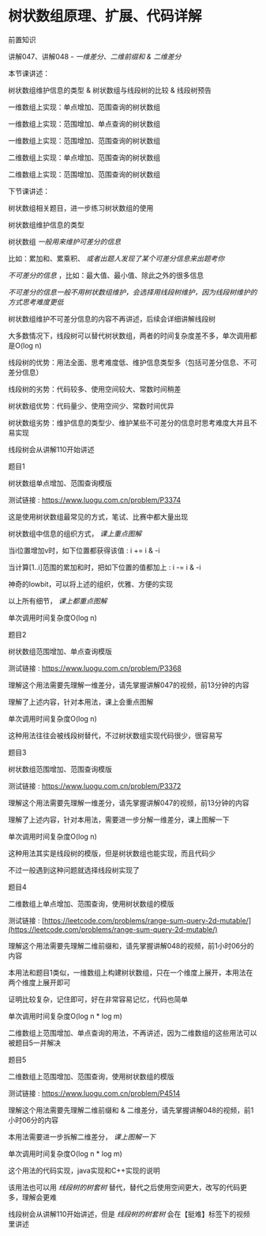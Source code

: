 # 树状数组原理、扩展、代码详解

前置知识

讲解047、讲解048 -  _一维差分、二维前缀和 & 二维差分_

本节课讲述：

树状数组维护信息的类型 & 树状数组与线段树的比较 & 线段树预告

一维数组上实现：单点增加、范围查询的树状数组

一维数组上实现：范围增加、单点查询的树状数组

一维数组上实现：范围增加、范围查询的树状数组

二维数组上实现：单点增加、范围查询的树状数组

二维数组上实现：范围增加、范围查询的树状数组

下节课讲述：

树状数组相关题目，进一步练习树状数组的使用

树状数组维护信息的类型

树状数组 _一般用来维护可差分的信息_

比如：累加和、累乘积、 _或者出题人发现了某个可差分信息来出题考你_

_不可差分的信息_ ，比如：最大值、最小值、除此之外的很多信息

_不可差分的信息一般不用树状数组维护，会选择用线段树维护，因为线段树维护的方式思考难度更低_

树状数组维护不可差分信息的内容不再讲述，后续会详细讲解线段树

大多数情况下，线段树可以替代树状数组，两者的时间复杂度差不多，单次调用都是O(log n)

线段树的优势：用法全面、思考难度低、维护信息类型多（包括可差分信息、不可差分信息）

线段树的劣势：代码较多、使用空间较大、常数时间稍差

树状数组优势：代码量少、使用空间少、常数时间优异

树状数组劣势：维护信息的类型少、维护某些不可差分的信息时思考难度大并且不易实现

线段树会从讲解110开始讲述

题目1

树状数组单点增加、范围查询模版

测试链接 : https://www.luogu.com.cn/problem/P3374

这是使用树状数组最常见的方式，笔试、比赛中都大量出现

树状数组中信息的组织方式， _课上重点图解_

当i位置增加v时，如下位置都获得该值 : i += i & -i

当计算[1..i]范围的累加和时，把如下位置的值都加上 : i -= i & -i

神奇的lowbit，可以将上述的组织，优雅、方便的实现

以上所有细节， _课上都重点图解_

单次调用时间复杂度O(log n)

题目2

树状数组范围增加、单点查询模版

测试链接 : https://www.luogu.com.cn/problem/P3368

理解这个用法需要先理解一维差分，请先掌握讲解047的视频，前13分钟的内容

理解了上述内容，针对本用法，课上会重点图解

单次调用时间复杂度O(log n)

这种用法往往会被线段树替代，不过树状数组实现代码很少，很容易写

题目3

树状数组范围增加、范围查询模版

测试链接 : https://www.luogu.com.cn/problem/P3372

理解这个用法需要先理解一维差分，请先掌握讲解047的视频，前13分钟的内容

理解了上述内容，针对本用法，需要进一步分解一维差分，课上图解一下

单次调用时间复杂度O(log n)

这种用法其实是线段树的模版，但是树状数组也能实现，而且代码少

不过一般遇到这种问题就选择线段树实现了

题目4

二维数组上单点增加、范围查询，使用树状数组的模版

测试链接 : [https://leetcode.com/problems/range-sum-query-2d-mutable/](https://leetcode.com/problems/range-sum-query-2d-mutable/)

理解这个用法需要先理解二维前缀和，请先掌握讲解048的视频，前1小时06分的内容

本用法和题目1类似，一维数组上构建树状数组，只在一个维度上展开，本用法在两个维度上展开即可

证明比较复杂，记住即可，好在非常容易记忆，代码也简单

单次调用时间复杂度O(log n * log m)

二维数组上范围增加、单点查询的用法，不再讲述，因为二维数组的这些用法可以被题目5一并解决

题目5

二维数组上范围增加、范围查询，使用树状数组的模版

测试链接 : https://www.luogu.com.cn/problem/P4514

理解这个用法需要先理解二维前缀和 & 二维差分，请先掌握讲解048的视频，前1小时06分的内容

本用法需要进一步拆解二维差分， _课上图解一下_

单次调用时间复杂度O(log n * log m)

这个用法的代码实现，java实现和C++实现的说明

该用法也可以用 _线段树的树套树_ 替代，替代之后使用空间更大，改写的代码更多，理解会更难

线段树会从讲解110开始讲述，但是 _线段树的树套树_ 会在【挺难】标签下的视频里讲述

